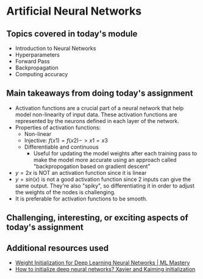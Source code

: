 # Artificial Neural Networks

## Topics covered in today's module
* Introduction to Neural Networks
* Hyperparameters
* Forward Pass
* Backpropagation
* Computing accuracy

## Main takeaways from doing today's assignment
- Activation functions are a crucial part of a neural network that help model non-linearity of input data. These activation functions are represented by the neurons defined in each layer of the network.
- Properties of activation functions:
  - Non-linear
  - Injective: $f(x1) = f(x2)  ->  x1=x3$
  - Differentiable and continuous
    - Useful for updating the model weights after each training pass to make the model more accurate using an approach called "backpropogation based on gradient descent"
- $y=2x$ is NOT an activation function since it is linear
- $y=sin(x)$ is not a good activation function since 2 inputs can give the same output. They're also "spiky", so differentiating it in order to adjust the weights of the nodes is challenging. 
- It is preferable for activation functions to be smooth.

## Challenging, interesting, or exciting aspects of today's assignment
<To be filled>

## Additional resources used 
- [Weight Initialization for Deep Learning Neural Networks | ML Mastery](https://machinelearningmastery.com/weight-initialization-for-deep-learning-neural-networks/#:~:text=Weight%20initialization%20is%20used%20to,the%20models%20on%20a%20dataset.)
- [How to initialize deep neural networks? Xavier and Kaiming initialization](https://pouannes.github.io/blog/initialization/)
